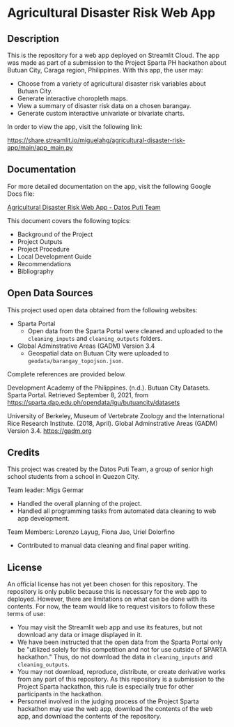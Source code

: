 # Agricultural Disaster Risk Web App

## Description

This is the repository for a web app deployed on Streamlit Cloud. The app was made as part of a submission to the Project Sparta PH hackathon about Butuan City, Caraga region, Philippines. With this app, the user may:

- Choose from a variety of agricultural disaster risk variables about Butuan City.
- Generate interactive choropleth maps.
- View a summary of disaster risk data on a chosen barangay.
- Generate custom interactive univariate or bivariate charts.

In order to view the app, visit the following link:

https://share.streamlit.io/miguelahg/agricultural-disaster-risk-app/main/app_main.py

## Documentation

For more detailed documentation on the app, visit the following Google Docs file:

[Agricultural Disaster Risk Web App - Datos Puti Team](https://docs.google.com/document/d/1feKAvHEzJG2PmKtZrXvsGHOJL4c-kaTc4b_W_fHP-68/edit?usp=sharing)

This document covers the following topics:

- Background of the Project
- Project Outputs
- Project Procedure
- Local Development Guide
- Recommendations
- Bibliography

## Open Data Sources

This project used open data obtained from the following websites:

- Sparta Portal
  - Open data from the Sparta Portal were cleaned and uploaded to the `cleaning_inputs` and `cleaning_outputs` folders.
- Global Adminstrative Areas (GADM) Version 3.4
  - Geospatial data on Butuan City were uploaded to `geodata/barangay_topojson.json`.

Complete references are provided below.

Development Academy of the Philippines. (n.d.). Butuan City Datasets. Sparta Portal. Retrieved September 8, 2021, from https://sparta.dap.edu.ph/opendata/lgu/butuancity/datasets

University of Berkeley, Museum of Vertebrate Zoology and the International Rice Research Institute. (2018, April). Global Adminstrative Areas (GADM) Version 3.4. https://gadm.org

## Credits

This project was created by the Datos Puti Team, a group of senior high school students from a school in Quezon City.

Team leader: Migs Germar

- Handled the overall planning of the project.
- Handled all programming tasks from automated data cleaning to web app development.

Team Members: Lorenzo Layug, Fiona Jao, Uriel Dolorfino

- Contributed to manual data cleaning and final paper writing.

## License

An official license has not yet been chosen for this repository. The repository is only public because this is necessary for the web app to deployed. However, there are limitations on what can be done with its contents. For now, the team would like to request visitors to follow these terms of use:

- You may visit the Streamlit web app and use its features, but not download any data or image displayed in it.
- We have been instructed that the open data from the Sparta Portal only be "utilized solely for this competition and not for use outside of SPARTA hackathon." Thus, do not download the data in `cleaning_inputs` and `cleaning_outputs`.
- You may not download, reproduce, distribute, or create derivative works from any part of this repository. As this repository is a submission to the Project Sparta hackathon, this rule is especially true for other participants in the hackathon.
- Personnel involved in the judging process of the Project Sparta hackathon may use the web app, download the contents of the web app, and download the contents of the repository.
